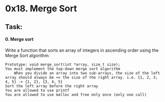 # 0x18. Merge Sort

## Task:

#### 0. Merge sort
Write a function that sorts an array of integers in ascending order using the Merge Sort algorithm:


    Prototype: void merge_sort(int *array, size_t size);
    You must implement the top-down merge sort algorithm
        When you divide an array into two sub-arrays, the size of the left array should always be <= the size of the right array. i.e. {1, 2, 3, 4, 5} -> {1, 2}, {3, 4, 5}
    Sort the left array before the right array
    You are allowed to use printf
    You are allowed to use malloc and free only once (only one call)
